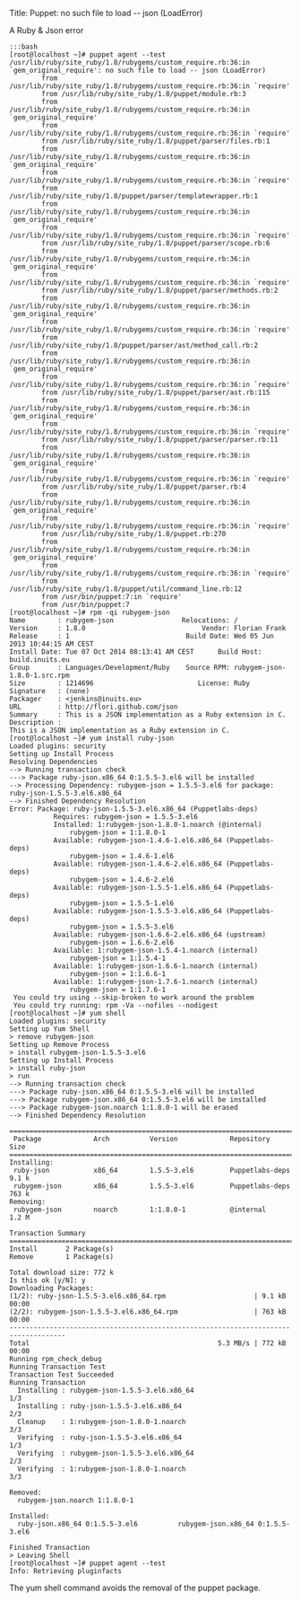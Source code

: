 Title: Puppet: no such file to load -- json (LoadError)

A Ruby & Json error

    :::bash
    [root@localhost ~]# puppet agent --test
    /usr/lib/ruby/site_ruby/1.8/rubygems/custom_require.rb:36:in `gem_original_require': no such file to load -- json (LoadError)
            from /usr/lib/ruby/site_ruby/1.8/rubygems/custom_require.rb:36:in `require'
            from /usr/lib/ruby/site_ruby/1.8/puppet/module.rb:3
            from /usr/lib/ruby/site_ruby/1.8/rubygems/custom_require.rb:36:in `gem_original_require'
            from /usr/lib/ruby/site_ruby/1.8/rubygems/custom_require.rb:36:in `require'
            from /usr/lib/ruby/site_ruby/1.8/puppet/parser/files.rb:1
            from /usr/lib/ruby/site_ruby/1.8/rubygems/custom_require.rb:36:in `gem_original_require'
            from /usr/lib/ruby/site_ruby/1.8/rubygems/custom_require.rb:36:in `require'
            from /usr/lib/ruby/site_ruby/1.8/puppet/parser/templatewrapper.rb:1
            from /usr/lib/ruby/site_ruby/1.8/rubygems/custom_require.rb:36:in `gem_original_require'
            from /usr/lib/ruby/site_ruby/1.8/rubygems/custom_require.rb:36:in `require'
            from /usr/lib/ruby/site_ruby/1.8/puppet/parser/scope.rb:6
            from /usr/lib/ruby/site_ruby/1.8/rubygems/custom_require.rb:36:in `gem_original_require'
            from /usr/lib/ruby/site_ruby/1.8/rubygems/custom_require.rb:36:in `require'
            from /usr/lib/ruby/site_ruby/1.8/puppet/parser/methods.rb:2
            from /usr/lib/ruby/site_ruby/1.8/rubygems/custom_require.rb:36:in `gem_original_require'
            from /usr/lib/ruby/site_ruby/1.8/rubygems/custom_require.rb:36:in `require'
            from /usr/lib/ruby/site_ruby/1.8/puppet/parser/ast/method_call.rb:2
            from /usr/lib/ruby/site_ruby/1.8/rubygems/custom_require.rb:36:in `gem_original_require'
            from /usr/lib/ruby/site_ruby/1.8/rubygems/custom_require.rb:36:in `require'
            from /usr/lib/ruby/site_ruby/1.8/puppet/parser/ast.rb:115
            from /usr/lib/ruby/site_ruby/1.8/rubygems/custom_require.rb:36:in `gem_original_require'
            from /usr/lib/ruby/site_ruby/1.8/rubygems/custom_require.rb:36:in `require'
            from /usr/lib/ruby/site_ruby/1.8/puppet/parser/parser.rb:11
            from /usr/lib/ruby/site_ruby/1.8/rubygems/custom_require.rb:36:in `gem_original_require'
            from /usr/lib/ruby/site_ruby/1.8/rubygems/custom_require.rb:36:in `require'
            from /usr/lib/ruby/site_ruby/1.8/puppet/parser.rb:4
            from /usr/lib/ruby/site_ruby/1.8/rubygems/custom_require.rb:36:in `gem_original_require'
            from /usr/lib/ruby/site_ruby/1.8/rubygems/custom_require.rb:36:in `require'
            from /usr/lib/ruby/site_ruby/1.8/puppet.rb:270
            from /usr/lib/ruby/site_ruby/1.8/rubygems/custom_require.rb:36:in `gem_original_require'
            from /usr/lib/ruby/site_ruby/1.8/rubygems/custom_require.rb:36:in `require'
            from /usr/lib/ruby/site_ruby/1.8/puppet/util/command_line.rb:12
            from /usr/bin/puppet:7:in `require'
            from /usr/bin/puppet:7
    [root@localhost ~]# rpm -qi rubygem-json
    Name        : rubygem-json                 Relocations: / 
    Version     : 1.8.0                             Vendor: Florian Frank
    Release     : 1                             Build Date: Wed 05 Jun 2013 10:44:15 AM CEST
    Install Date: Tue 07 Oct 2014 08:13:41 AM CEST      Build Host: build.inuits.eu
    Group       : Languages/Development/Ruby    Source RPM: rubygem-json-1.8.0-1.src.rpm
    Size        : 1214696                          License: Ruby
    Signature   : (none)
    Packager    : <jenkins@inuits.eu>
    URL         : http://flori.github.com/json
    Summary     : This is a JSON implementation as a Ruby extension in C.
    Description :
    This is a JSON implementation as a Ruby extension in C.
    [root@localhost ~]# yum install ruby-json
    Loaded plugins: security
    Setting up Install Process
    Resolving Dependencies
    --> Running transaction check
    ---> Package ruby-json.x86_64 0:1.5.5-3.el6 will be installed
    --> Processing Dependency: rubygem-json = 1.5.5-3.el6 for package: ruby-json-1.5.5-3.el6.x86_64
    --> Finished Dependency Resolution
    Error: Package: ruby-json-1.5.5-3.el6.x86_64 (Puppetlabs-deps)
               Requires: rubygem-json = 1.5.5-3.el6
               Installed: 1:rubygem-json-1.8.0-1.noarch (@internal)
                   rubygem-json = 1:1.8.0-1
               Available: rubygem-json-1.4.6-1.el6.x86_64 (Puppetlabs-deps)
                   rubygem-json = 1.4.6-1.el6
               Available: rubygem-json-1.4.6-2.el6.x86_64 (Puppetlabs-deps)
                   rubygem-json = 1.4.6-2.el6
               Available: rubygem-json-1.5.5-1.el6.x86_64 (Puppetlabs-deps)
                   rubygem-json = 1.5.5-1.el6
               Available: rubygem-json-1.5.5-3.el6.x86_64 (Puppetlabs-deps)
                   rubygem-json = 1.5.5-3.el6
               Available: rubygem-json-1.6.6-2.el6.x86_64 (upstream)
                   rubygem-json = 1.6.6-2.el6
               Available: 1:rubygem-json-1.5.4-1.noarch (internal)
                   rubygem-json = 1:1.5.4-1
               Available: 1:rubygem-json-1.6.6-1.noarch (internal)
                   rubygem-json = 1:1.6.6-1
               Available: 1:rubygem-json-1.7.6-1.noarch (internal)
                   rubygem-json = 1:1.7.6-1
     You could try using --skip-broken to work around the problem
     You could try running: rpm -Va --nofiles --nodigest
    [root@localhost ~]# yum shell
    Loaded plugins: security
    Setting up Yum Shell
    > remove rubygem-json
    Setting up Remove Process
    > install rubygem-json-1.5.5-3.el6
    Setting up Install Process
    > install ruby-json
    > run
    --> Running transaction check
    ---> Package ruby-json.x86_64 0:1.5.5-3.el6 will be installed
    ---> Package rubygem-json.x86_64 0:1.5.5-3.el6 will be installed
    ---> Package rubygem-json.noarch 1:1.8.0-1 will be erased
    --> Finished Dependency Resolution
    
    ====================================================================================
     Package             Arch          Version             Repository              Size
    ====================================================================================
    Installing:
     ruby-json           x86_64        1.5.5-3.el6         Puppetlabs-deps        9.1 k
     rubygem-json        x86_64        1.5.5-3.el6         Puppetlabs-deps        763 k
    Removing:
     rubygem-json        noarch        1:1.8.0-1           @internal        1.2 M
    
    Transaction Summary
    ====================================================================================
    Install       2 Package(s)
    Remove        1 Package(s)
    
    Total download size: 772 k
    Is this ok [y/N]: y
    Downloading Packages:
    (1/2): ruby-json-1.5.5-3.el6.x86_64.rpm                      | 9.1 kB     00:00
    (2/2): rubygem-json-1.5.5-3.el6.x86_64.rpm                   | 763 kB     00:00
    ------------------------------------------------------------------------------------
    Total                                               5.3 MB/s | 772 kB     00:00
    Running rpm_check_debug
    Running Transaction Test
    Transaction Test Succeeded
    Running Transaction
      Installing : rubygem-json-1.5.5-3.el6.x86_64                                  1/3
      Installing : ruby-json-1.5.5-3.el6.x86_64                                     2/3
      Cleanup    : 1:rubygem-json-1.8.0-1.noarch                                    3/3
      Verifying  : ruby-json-1.5.5-3.el6.x86_64                                     1/3
      Verifying  : rubygem-json-1.5.5-3.el6.x86_64                                  2/3
      Verifying  : 1:rubygem-json-1.8.0-1.noarch                                    3/3
    
    Removed:
      rubygem-json.noarch 1:1.8.0-1
    
    Installed:
      ruby-json.x86_64 0:1.5.5-3.el6          rubygem-json.x86_64 0:1.5.5-3.el6
    
    Finished Transaction
    > Leaving Shell
    [root@localhost ~]# puppet agent --test
    Info: Retrieving pluginfacts

The yum shell command avoids the removal of the puppet package.
